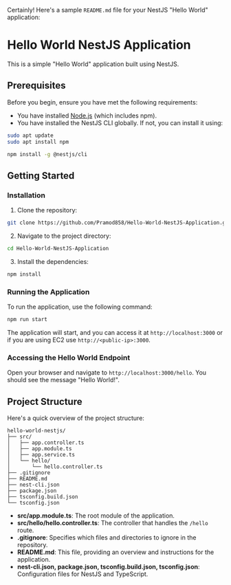 Certainly! Here's a sample `README.md` file for your NestJS "Hello World" application:

# Hello World NestJS Application

This is a simple "Hello World" application built using NestJS.

## Prerequisites

Before you begin, ensure you have met the following requirements:
- You have installed [Node.js](https://nodejs.org/) (which includes npm).
- You have installed the NestJS CLI globally. If not, you can install it using:
```bash
sudo apt update
sudo apt install npm
```
```bash
npm install -g @nestjs/cli
```

## Getting Started

### Installation

1. Clone the repository:

```bash
git clone https://github.com/Pramod858/Hello-World-NestJS-Application.git
```

2. Navigate to the project directory:

```bash
cd Hello-World-NestJS-Application
```

3. Install the dependencies:

```bash
npm install
```

### Running the Application

To run the application, use the following command:

```bash
npm run start
```

The application will start, and you can access it at `http://localhost:3000` or if you are using EC2 use `http://<public-ip>:3000`.

### Accessing the Hello World Endpoint

Open your browser and navigate to `http://localhost:3000/hello`. You should see the message "Hello World!".

## Project Structure

Here's a quick overview of the project structure:

```
hello-world-nestjs/
├── src/
│   ├── app.controller.ts
│   ├── app.module.ts
│   ├── app.service.ts
│   └── hello/
│       └── hello.controller.ts
├── .gitignore
├── README.md
├── nest-cli.json
├── package.json
├── tsconfig.build.json
└── tsconfig.json
```

- **src/app.module.ts**: The root module of the application.
- **src/hello/hello.controller.ts**: The controller that handles the `/hello` route.
- **.gitignore**: Specifies which files and directories to ignore in the repository.
- **README.md**: This file, providing an overview and instructions for the application.
- **nest-cli.json, package.json, tsconfig.build.json, tsconfig.json**: Configuration files for NestJS and TypeScript.

